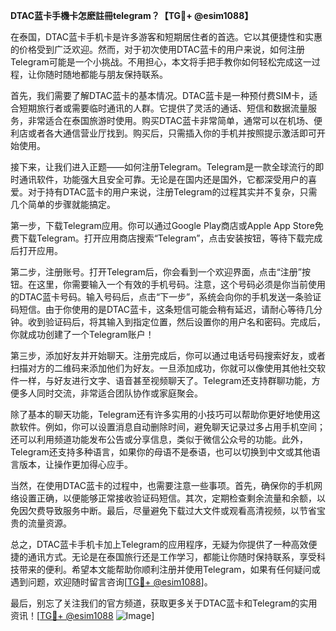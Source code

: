 **DTAC蓝卡手機卡怎麽註冊telegram？【TG💪+ @esim1088】**

在泰国，DTAC蓝卡手机卡是许多游客和短期居住者的首选。它以其便捷性和实惠的价格受到广泛欢迎。然而，对于初次使用DTAC蓝卡的用户来说，如何注册Telegram可能是一个小挑战。不用担心，本文将手把手教你如何轻松完成这一过程，让你随时随地都能与朋友保持联系。

首先，我们需要了解DTAC蓝卡的基本情况。DTAC蓝卡是一种预付费SIM卡，适合短期旅行者或需要临时通讯的人群。它提供了灵活的通话、短信和数据流量服务，非常适合在泰国旅游时使用。购买DTAC蓝卡非常简单，通常可以在机场、便利店或者各大通信营业厅找到。购买后，只需插入你的手机并按照提示激活即可开始使用。

接下来，让我们进入正题——如何注册Telegram。Telegram是一款全球流行的即时通讯软件，功能强大且安全可靠。无论是在国内还是国外，它都深受用户的喜爱。对于持有DTAC蓝卡的用户来说，注册Telegram的过程其实并不复杂，只需几个简单的步骤就能搞定。

第一步，下载Telegram应用。你可以通过Google Play商店或Apple App Store免费下载Telegram。打开应用商店搜索“Telegram”，点击安装按钮，等待下载完成后打开应用。

第二步，注册账号。打开Telegram后，你会看到一个欢迎界面，点击“注册”按钮。在这里，你需要输入一个有效的手机号码。注意，这个号码必须是你当前使用的DTAC蓝卡号码。输入号码后，点击“下一步”，系统会向你的手机发送一条验证码短信。由于你使用的是DTAC蓝卡，这条短信可能会稍有延迟，请耐心等待几分钟。收到验证码后，将其输入到指定位置，然后设置你的用户名和密码。完成后，你就成功创建了一个Telegram账户！

第三步，添加好友并开始聊天。注册完成后，你可以通过电话号码搜索好友，或者扫描对方的二维码来添加他们为好友。一旦添加成功，你就可以像使用其他社交软件一样，与好友进行文字、语音甚至视频聊天了。Telegram还支持群聊功能，方便多人同时交流，非常适合团队协作或家庭聚会。

除了基本的聊天功能，Telegram还有许多实用的小技巧可以帮助你更好地使用这款软件。例如，你可以设置消息自动删除时间，避免聊天记录过多占用手机空间；还可以利用频道功能发布公告或分享信息，类似于微信公众号的功能。此外，Telegram还支持多种语言，如果你的母语不是泰语，也可以切换到中文或其他语言版本，让操作更加得心应手。

当然，在使用DTAC蓝卡的过程中，也需要注意一些事项。首先，确保你的手机网络设置正确，以便能够正常接收验证码短信。其次，定期检查剩余流量和余额，以免因欠费导致服务中断。最后，尽量避免下载过大文件或观看高清视频，以节省宝贵的流量资源。

总之，DTAC蓝卡手机卡加上Telegram的应用程序，无疑为你提供了一种高效便捷的通讯方式。无论是在泰国旅行还是工作学习，都能让你随时保持联系，享受科技带来的便利。希望本文能帮助你顺利注册并使用Telegram，如果有任何疑问或遇到问题，欢迎随时留言咨询[[TG💪+ @esim1088](https://t.me/s/esim1088)]。

最后，别忘了关注我们的官方频道，获取更多关于DTAC蓝卡和Telegram的实用资讯！[[TG💪+ @esim1088](https://t.me/s/esim1088) ![Image](https://i.postimg.cc/4NQfJmqS/Snipaste-2025-05-13-00-14-12.png)]